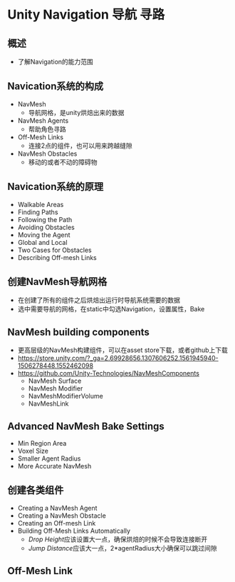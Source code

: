# Unity Navigation 导航 寻路
## 概述
- 了解Navigation的能力范围

## Navication系统的构成
- NavMesh
  - 导航网格，是unity烘焙出来的数据
- NavMesh Agents
  - 帮助角色寻路
- Off-Mesh Links
  - 连接2点的组件，也可以用来跨越缝隙
- NavMesh Obstacles 
  - 移动的或者不动的障碍物

## Navication系统的原理
- Walkable Areas
- Finding Paths
- Following the Path
- Avoiding Obstacles
- Moving the Agent
- Global and Local
- Two Cases for Obstacles
- Describing Off-mesh Links

## 创建NavMesh导航网格
- 在创建了所有的组件之后烘焙出运行时导航系统需要的数据
- 选中需要导航的网格，在static中勾选Navigation，设置属性，Bake

## NavMesh building components
- 更高层级的NavMesh构建组件，可以在asset store下载，或者github上下载
- https://store.unity.com/?_ga=2.69928656.1307606252.1561945940-1506278448.1552462098
- https://github.com/Unity-Technologies/NavMeshComponents
  - NavMesh Surface
  - NavMesh Modifier
  - NavMeshModifierVolume
  - NavMeshLink

## Advanced NavMesh Bake Settings
- Min Region Area
- Voxel Size
- Smaller Agent Radius
- More Accurate NavMesh

## 创建各类组件
- Creating a NavMesh Agent
- Creating a NavMesh Obstacle
- Creating an Off-mesh Link
- Building Off-Mesh Links Automatically
  - *Drop Height*应该设置大一点，确保烘焙的时候不会导致连接断开
  - *Jump Distance*应该大一点，2*agentRadius大小确保可以跳过间隙


## Off-Mesh Link